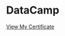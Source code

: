# DataCamp

[View My Certificate](https://github.com/Moshati1315/DataCamp/raw/main/DAA0015681928674.pdf)

